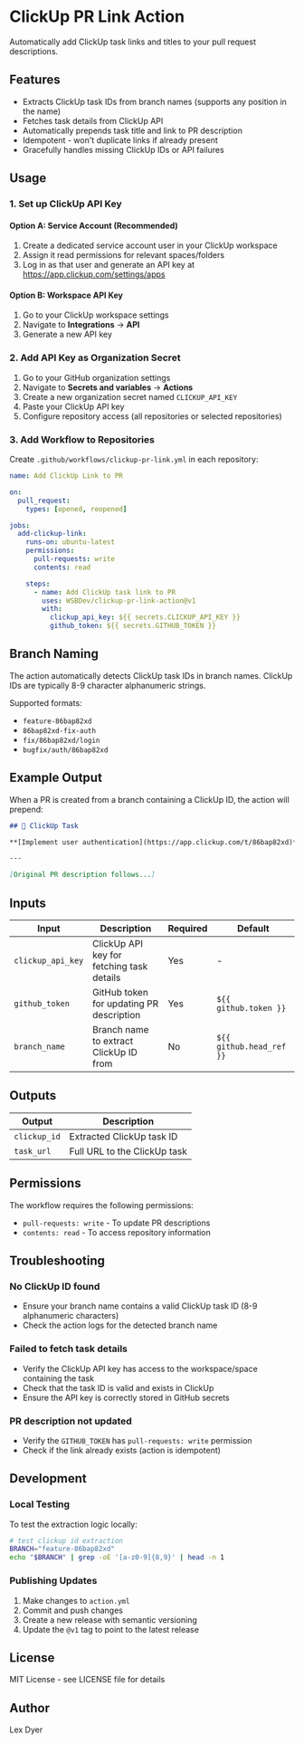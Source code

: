 # ClickUp PR Link Action

Automatically add ClickUp task links and titles to your pull request descriptions.

## Features

- Extracts ClickUp task IDs from branch names (supports any position in the name)
- Fetches task details from ClickUp API
- Automatically prepends task title and link to PR description
- Idempotent - won't duplicate links if already present
- Gracefully handles missing ClickUp IDs or API failures

## Usage

### 1. Set up ClickUp API Key

#### Option A: Service Account (Recommended)
1. Create a dedicated service account user in your ClickUp workspace
2. Assign it read permissions for relevant spaces/folders
3. Log in as that user and generate an API key at https://app.clickup.com/settings/apps

#### Option B: Workspace API Key
1. Go to your ClickUp workspace settings
2. Navigate to **Integrations** → **API**
3. Generate a new API key

### 2. Add API Key as Organization Secret

1. Go to your GitHub organization settings
2. Navigate to **Secrets and variables** → **Actions**
3. Create a new organization secret named `CLICKUP_API_KEY`
4. Paste your ClickUp API key
5. Configure repository access (all repositories or selected repositories)

### 3. Add Workflow to Repositories

Create `.github/workflows/clickup-pr-link.yml` in each repository:

```yaml
name: Add ClickUp Link to PR

on:
  pull_request:
    types: [opened, reopened]

jobs:
  add-clickup-link:
    runs-on: ubuntu-latest
    permissions:
      pull-requests: write
      contents: read

    steps:
      - name: Add ClickUp task link to PR
        uses: WSBDev/clickup-pr-link-action@v1
        with:
          clickup_api_key: ${{ secrets.CLICKUP_API_KEY }}
          github_token: ${{ secrets.GITHUB_TOKEN }}
```

## Branch Naming

The action automatically detects ClickUp task IDs in branch names. ClickUp IDs are typically 8-9 character alphanumeric strings.

Supported formats:
- `feature-86bap82xd`
- `86bap82xd-fix-auth`
- `fix/86bap82xd/login`
- `bugfix/auth/86bap82xd`

## Example Output

When a PR is created from a branch containing a ClickUp ID, the action will prepend:

```markdown
## 🎯 ClickUp Task

**[Implement user authentication](https://app.clickup.com/t/86bap82xd)**

---

[Original PR description follows...]
```

## Inputs

| Input | Description | Required | Default |
|-------|-------------|----------|---------|
| `clickup_api_key` | ClickUp API key for fetching task details | Yes | - |
| `github_token` | GitHub token for updating PR description | Yes | `${{ github.token }}` |
| `branch_name` | Branch name to extract ClickUp ID from | No | `${{ github.head_ref }}` |

## Outputs

| Output | Description |
|--------|-------------|
| `clickup_id` | Extracted ClickUp task ID |
| `task_url` | Full URL to the ClickUp task |

## Permissions

The workflow requires the following permissions:
- `pull-requests: write` - To update PR descriptions
- `contents: read` - To access repository information

## Troubleshooting

### No ClickUp ID found
- Ensure your branch name contains a valid ClickUp task ID (8-9 alphanumeric characters)
- Check the action logs for the detected branch name

### Failed to fetch task details
- Verify the ClickUp API key has access to the workspace/space containing the task
- Check that the task ID is valid and exists in ClickUp
- Ensure the API key is correctly stored in GitHub secrets

### PR description not updated
- Verify the `GITHUB_TOKEN` has `pull-requests: write` permission
- Check if the link already exists (action is idempotent)

## Development

### Local Testing

To test the extraction logic locally:

```bash
# test clickup id extraction
BRANCH="feature-86bap82xd"
echo "$BRANCH" | grep -oE '[a-z0-9]{8,9}' | head -n 1
```

### Publishing Updates

1. Make changes to `action.yml`
2. Commit and push changes
3. Create a new release with semantic versioning
4. Update the `@v1` tag to point to the latest release

## License

MIT License - see LICENSE file for details

## Author

Lex Dyer
